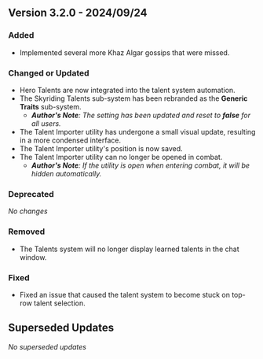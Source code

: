 ## Version 3.2.0 - 2024/09/24

### Added
- Implemented several more Khaz Algar gossips that were missed.
### Changed or Updated
- Hero Talents are now integrated into the talent system automation.
- The Skyriding Talents sub-system has been rebranded as the **Generic Traits** sub-system.
  - _**Author's Note**: The setting has been updated and reset to **false** for all users._
- The Talent Importer utility has undergone a small visual update, resulting in a more condensed interface.
- The Talent Importer utility's position is now saved.
- The Talent Importer utility can no longer be opened in combat.
  - _**Author's Note**: If the utility is open when entering combat, it will be hidden automatically._
### Deprecated
_No changes_
### Removed
- The Talents system will no longer display learned talents in the chat window.
### Fixed
- Fixed an issue that caused the talent system to become stuck on top-row talent selection.

## Superseded Updates
_No superseded updates_